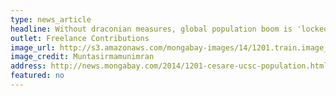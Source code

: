 ```yaml
---
type: news_article
headline: Without draconian measures, global population boom is 'locked in'
outlet: Freelance Contributions
image_url: http://s3.amazonaws.com/mongabay-images/14/1201.train.image_1.360.jpg
image_credit: Muntasirmamunimran
address: http://news.mongabay.com/2014/1201-cesare-ucsc-population.html
featured: no
---
```

